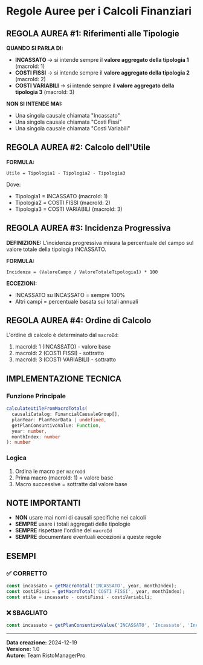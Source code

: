 # Regole Auree per i Calcoli Finanziari

## REGOLA AUREA #1: Riferimenti alle Tipologie

**QUANDO SI PARLA DI:**
- **INCASSATO** → si intende sempre il **valore aggregato della tipologia 1** (macroId: 1)
- **COSTI FISSI** → si intende sempre il **valore aggregato della tipologia 2** (macroId: 2)  
- **COSTI VARIABILI** → si intende sempre il **valore aggregato della tipologia 3** (macroId: 3)

**NON SI INTENDE MAI:**
- Una singola causale chiamata "Incassato"
- Una singola causale chiamata "Costi Fissi"
- Una singola causale chiamata "Costi Variabili"

## REGOLA AUREA #2: Calcolo dell'Utile

**FORMULA:**
```
Utile = Tipologia1 - Tipologia2 - Tipologia3
```

Dove:
- Tipologia1 = INCASSATO (macroId: 1)
- Tipologia2 = COSTI FISSI (macroId: 2)
- Tipologia3 = COSTI VARIABILI (macroId: 3)

## REGOLA AUREA #3: Incidenza Progressiva

**DEFINIZIONE:**
L'incidenza progressiva misura la percentuale del campo sul valore totale della tipologia INCASSATO.

**FORMULA:**
```
Incidenza = (ValoreCampo / ValoreTotaleTipologia1) * 100
```

**ECCEZIONI:**
- INCASSATO su INCASSATO = sempre 100%
- Altri campi = percentuale basata sui totali annuali

## REGOLA AUREA #4: Ordine di Calcolo

L'ordine di calcolo è determinato dal `macroId`:
1. macroId: 1 (INCASSATO) - valore base
2. macroId: 2 (COSTI FISSI) - sottratto
3. macroId: 3 (COSTI VARIABILI) - sottratto

## IMPLEMENTAZIONE TECNICA

### Funzione Principale
```typescript
calculateUtileFromMacroTotals(
  causaliCatalog: FinancialCausaleGroup[],
  planYear: PlanYearData | undefined,
  getPlanConsuntivoValue: Function,
  year: number,
  monthIndex: number
): number
```

### Logica
1. Ordina le macro per `macroId`
2. Prima macro (macroId: 1) = valore base
3. Macro successive = sottratte dal valore base

## NOTE IMPORTANTI

- **NON** usare mai nomi di causali specifiche nei calcoli
- **SEMPRE** usare i totali aggregati delle tipologie
- **SEMPRE** rispettare l'ordine del `macroId`
- **SEMPRE** documentare eventuali eccezioni a queste regole

## ESEMPI

### ✅ CORRETTO
```typescript
const incassato = getMacroTotal('INCASSATO', year, monthIndex);
const costiFissi = getMacroTotal('COSTI FISSI', year, monthIndex);
const utile = incassato - costiFissi - costiVariabili;
```

### ❌ SBAGLIATO
```typescript
const incassato = getPlanConsuntivoValue('INCASSATO', 'Incassato', 'Incassato', year, monthIndex);
```

---

**Data creazione:** 2024-12-19  
**Versione:** 1.0  
**Autore:** Team RistoManagerPro
